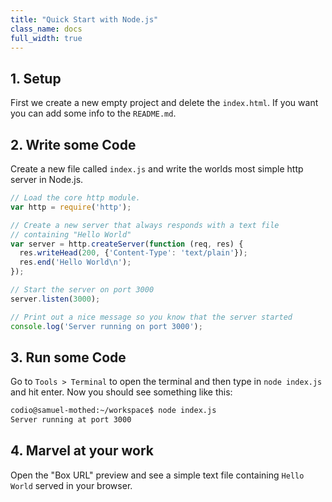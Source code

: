 ```yaml
---
title: "Quick Start with Node.js"
class_name: docs
full_width: true
---
```


## 1. Setup
First we create a new empty project and delete the `index.html`.
If you want you can add some info to the `README.md`.

## 2. Write some Code
Create a new file called `index.js` and write the worlds most simple
http server in Node.js.

```javascript
// Load the core http module.
var http = require('http');

// Create a new server that always responds with a text file
// containing "Hello World"
var server = http.createServer(function (req, res) {
  res.writeHead(200, {'Content-Type': 'text/plain'});
  res.end('Hello World\n');
});

// Start the server on port 3000
server.listen(3000);

// Print out a nice message so you know that the server started
console.log('Server running on port 3000');
```

## 3. Run some Code
Go to `Tools > Terminal` to open the terminal and then
type in `node index.js` and hit enter.
Now you should see something like this:

```bash
codio@samuel-mothed:~/workspace$ node index.js
Server running at port 3000
```

## 4. Marvel at your work
Open the "Box URL" preview and see a simple text file containing
`Hello World` served in your browser.
